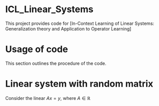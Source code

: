 # ICL_Linear_Systems
This project provides code for [In-Context Learning of Linear Systems: 
Generalization theory and Application to Operator Learning]

# Usage of code
This section outlines the procedure of the code. 

# Linear system with random matrix
Consider the linear $Ax=y$, where $A \in \mathbb{R}$
